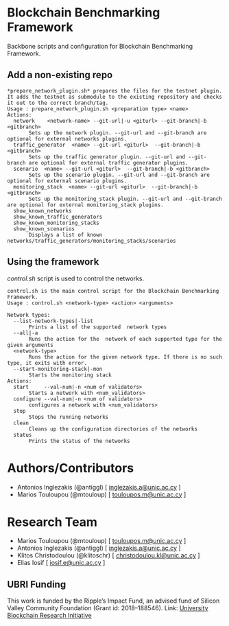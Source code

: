 # Blockchain Benchmarking Framework
Backbone scripts and configuration for Blockchain Benchmarking Framework.

## Add a non-existing repo
```
*prepare_network_plugin.sh* prepares the files for the testnet plugin.
It adds the testnet as submodule to the existing repository and checks it out to the correct branch/tag.
Usage : prepare_network_plugin.sh <preparation type> <name>
Actions:
  network    <network-name> --git-url|-u <giturl> --git-branch|-b <gitbranch>
       Sets up the network plugin. --git-url and --git-branch are optional for external networks plugins. 
  traffic_generator  <name> --git-url <giturl>  --git-branch|-b <gitbranch>
       Sets up the traffic generator plugin. --git-url and --git-branch are optional for external traffic generator plugins. 
  scenario  <name> --git-url <giturl>  --git-branch|-b <gitbranch>
       Sets up the scenario plugin. --git-url and --git-branch are optional for external scenario plugins. 
  monitoring_stack  <name> --git-url <giturl>  --git-branch|-b <gitbranch>
       Sets up the monitoring_stack plugin. --git-url and --git-branch are optional for external monitoring_stack plugins. 
  show_known_networks
  show_known_traffic_generators
  show_known_monitoring_stacks
  show_known_scenarios
       Displays a list of known networks/traffic_generators/monitoring_stacks/scenarios
```

## Using the framework
*control.sh* script is used to control the networks.
```
control.sh is the main control script for the Blockchain Benchmarking Framework.
Usage : control.sh <network-type> <action> <arguments>

Network types:
  --list-network-types|-list
       Prints a list of the supported  network types
  --all|-a
       Runs the action for the  network of each supported type for the given arguments
  <network-type>
       Runs the action for the given network type. If there is no such type, it exits with error.
  --start-monitoring-stack|-mon
       Starts the monitoring stack
Actions:
  start     --val-num|-n <num of validators>
       Starts a network with <num_validators> 
  configure --val-num|-n <num of validators>
       configures a network with <num_validators> 
  stop
       Stops the running networks
  clean
       Cleans up the configuration directories of the networks
  status
       Prints the status of the networks
```

# Authors/Contributors
* Antonios Inglezakis (@antiggl) [ inglezakis.a@unic.ac.cy ]
* Marios Touloupou (@mtouloup) [ touloupos.m@unic.ac.cy ]    

# Research Team
* Marios Touloupou (@mtouloup) [ touloupos.m@unic.ac.cy ]
* Antonios Inglezakis (@antiggl) [ inglezakis.a@unic.ac.cy ]
* Klitos Christodoulou (@klitoschr) [ christodoulou.kl@unic.ac.cy ]
* Elias Iosif [ iosif.e@unic.ac.cy ]

## UBRI Funding
This work is funded by the Ripple’s Impact Fund, an advised fund of Silicon Valley Community Foundation (Grant id: 2018–188546).
Link: [University Blockchain Research Initiative](https://ubri.ripple.com)
